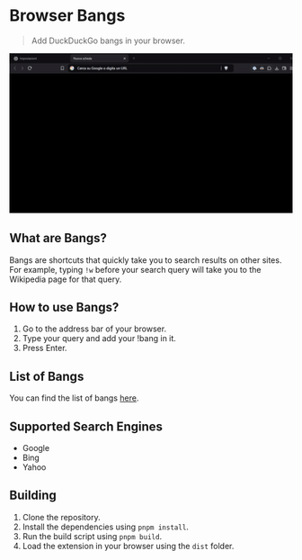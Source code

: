 # Browser Bangs

> Add DuckDuckGo bangs in your browser.

![Demo Video](./preview/demo.gif)

## What are Bangs?

Bangs are shortcuts that quickly take you to search results on other sites. For example, typing `!w` before your search query will take you to the Wikipedia page for that query.

## How to use Bangs?

1. Go to the address bar of your browser.
2. Type your query and add your !bang in it.
3. Press Enter.

## List of Bangs

You can find the list of bangs [here](https://duckduckgo.com/bang).

## Supported Search Engines

- Google
- Bing
- Yahoo

## Building

1. Clone the repository.
2. Install the dependencies using `pnpm install`.
3. Run the build script using `pnpm build`.
4. Load the extension in your browser using the `dist` folder.